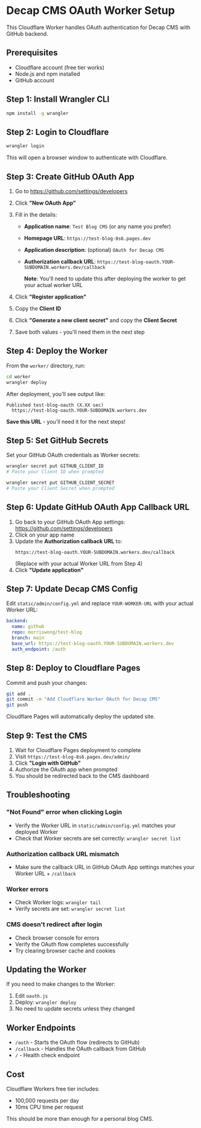 # Decap CMS OAuth Worker Setup

This Cloudflare Worker handles OAuth authentication for Decap CMS with GitHub backend.

## Prerequisites

- Cloudflare account (free tier works)
- Node.js and npm installed
- GitHub account

## Step 1: Install Wrangler CLI

```bash
npm install -g wrangler
```

## Step 2: Login to Cloudflare

```bash
wrangler login
```

This will open a browser window to authenticate with Cloudflare.

## Step 3: Create GitHub OAuth App

1. Go to https://github.com/settings/developers
2. Click **"New OAuth App"**
3. Fill in the details:
   - **Application name**: `Test Blog CMS` (or any name you prefer)
   - **Homepage URL**: `https://test-blog-8s6.pages.dev`
   - **Application description**: (optional) `OAuth for Decap CMS`
   - **Authorization callback URL**: `https://test-blog-oauth.YOUR-SUBDOMAIN.workers.dev/callback`

     **Note**: You'll need to update this after deploying the worker to get your actual worker URL

4. Click **"Register application"**
5. Copy the **Client ID**
6. Click **"Generate a new client secret"** and copy the **Client Secret**
7. Save both values - you'll need them in the next step

## Step 4: Deploy the Worker

From the `worker/` directory, run:

```bash
cd worker
wrangler deploy
```

After deployment, you'll see output like:
```
Published test-blog-oauth (X.XX sec)
  https://test-blog-oauth.YOUR-SUBDOMAIN.workers.dev
```

**Save this URL** - you'll need it for the next steps!

## Step 5: Set GitHub Secrets

Set your GitHub OAuth credentials as Worker secrets:

```bash
wrangler secret put GITHUB_CLIENT_ID
# Paste your Client ID when prompted

wrangler secret put GITHUB_CLIENT_SECRET
# Paste your Client Secret when prompted
```

## Step 6: Update GitHub OAuth App Callback URL

1. Go back to your GitHub OAuth App settings: https://github.com/settings/developers
2. Click on your app name
3. Update the **Authorization callback URL** to:
   ```
   https://test-blog-oauth.YOUR-SUBDOMAIN.workers.dev/callback
   ```
   (Replace with your actual Worker URL from Step 4)
4. Click **"Update application"**

## Step 7: Update Decap CMS Config

Edit `static/admin/config.yml` and replace `YOUR-WORKER-URL` with your actual Worker URL:

```yaml
backend:
  name: github
  repo: morriswong/test-blog
  branch: main
  base_url: https://test-blog-oauth.YOUR-SUBDOMAIN.workers.dev
  auth_endpoint: /auth
```

## Step 8: Deploy to Cloudflare Pages

Commit and push your changes:

```bash
git add .
git commit -m "Add Cloudflare Worker OAuth for Decap CMS"
git push
```

Cloudflare Pages will automatically deploy the updated site.

## Step 9: Test the CMS

1. Wait for Cloudflare Pages deployment to complete
2. Visit `https://test-blog-8s6.pages.dev/admin/`
3. Click **"Login with GitHub"**
4. Authorize the OAuth app when prompted
5. You should be redirected back to the CMS dashboard

## Troubleshooting

### "Not Found" error when clicking Login
- Verify the Worker URL in `static/admin/config.yml` matches your deployed Worker
- Check that Worker secrets are set correctly: `wrangler secret list`

### Authorization callback URL mismatch
- Make sure the callback URL in GitHub OAuth App settings matches your Worker URL + `/callback`

### Worker errors
- Check Worker logs: `wrangler tail`
- Verify secrets are set: `wrangler secret list`

### CMS doesn't redirect after login
- Check browser console for errors
- Verify the OAuth flow completes successfully
- Try clearing browser cache and cookies

## Updating the Worker

If you need to make changes to the Worker:

1. Edit `oauth.js`
2. Deploy: `wrangler deploy`
3. No need to update secrets unless they changed

## Worker Endpoints

- `/auth` - Starts the OAuth flow (redirects to GitHub)
- `/callback` - Handles the OAuth callback from GitHub
- `/` - Health check endpoint

## Cost

Cloudflare Workers free tier includes:
- 100,000 requests per day
- 10ms CPU time per request

This should be more than enough for a personal blog CMS.
